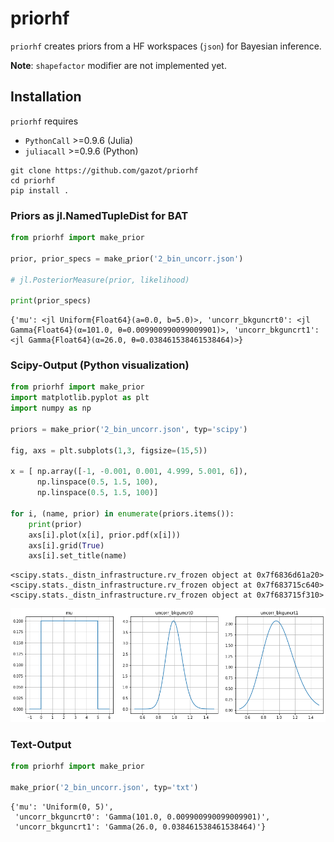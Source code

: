 # priorhf

`priorhf` creates priors from a HF workspaces (`json`) for Bayesian inference. 

**Note**: `shapefactor` modifier are not implemented yet.

## Installation

`priorhf` requires 
- `PythonCall` >=0.9.6 (Julia) 
- `juliacall` >=0.9.6 (Python)

```
git clone https://github.com/gazot/priorhf
cd priorhf
pip install .
```

### Priors as jl.NamedTupleDist for BAT


```python
from priorhf import make_prior

prior, prior_specs = make_prior('2_bin_uncorr.json')

# jl.PosteriorMeasure(prior, likelihood) 

print(prior_specs)
```

    {'mu': <jl Uniform{Float64}(a=0.0, b=5.0)>, 'uncorr_bkguncrt0': <jl Gamma{Float64}(α=101.0, θ=0.009900990099009901)>, 'uncorr_bkguncrt1': <jl Gamma{Float64}(α=26.0, θ=0.038461538461538464)>}


### Scipy-Output (Python visualization)


```python
from priorhf import make_prior
import matplotlib.pyplot as plt
import numpy as np

priors = make_prior('2_bin_uncorr.json', typ='scipy')

fig, axs = plt.subplots(1,3, figsize=(15,5))

x = [ np.array([-1, -0.001, 0.001, 4.999, 5.001, 6]), 
      np.linspace(0.5, 1.5, 100), 
      np.linspace(0.5, 1.5, 100)]

for i, (name, prior) in enumerate(priors.items()):
    print(prior)
    axs[i].plot(x[i], prior.pdf(x[i]))
    axs[i].grid(True)
    axs[i].set_title(name)

```

    <scipy.stats._distn_infrastructure.rv_frozen object at 0x7f6836d61a20>
    <scipy.stats._distn_infrastructure.rv_frozen object at 0x7f683715c640>
    <scipy.stats._distn_infrastructure.rv_frozen object at 0x7f683715f310>



    
![png](README_files/README_4_1.png)
    


### Text-Output


```python
from priorhf import make_prior

make_prior('2_bin_uncorr.json', typ='txt')
```




    {'mu': 'Uniform(0, 5)',
     'uncorr_bkguncrt0': 'Gamma(101.0, 0.009900990099009901)',
     'uncorr_bkguncrt1': 'Gamma(26.0, 0.038461538461538464)'}


